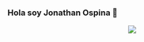 ### Hola soy Jonathan Ospina 👋
<div align="center"> 
<img src="https://giphy.com/embed/26tn33aiTi1jkl6H6">
